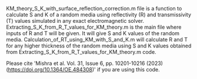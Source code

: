 KM_theory_S_K_with_surface_reflection_correction.m file is a function to calculate S and K of a random media using reflectivity (R) and transmissivity (T) values simulated in any exact electromagnetic solver.
Extracting_S_K_from_R_T_values_for_KM_theory.m is the main file where inputs of R and T will be given. It will give S and K values of the random media.
Calculation_of_RT_using_KM_with_S_and_K.m will calculate R and T for any higher thickness of the random media using S and K values obtained from Extracting_S_K_from_R_T_values_for_KM_theory.m code.

Please cite 'Mishra et al. Vol. 31, Issue 6, pp. 10201-10216 (2023) (https://doi.org/10.1364/OE.484308)' if you are using this code.
